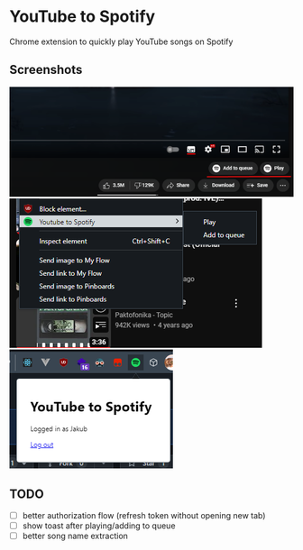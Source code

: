# YouTube to Spotify
Chrome extension to quickly play YouTube songs on Spotify

## Screenshots

![Buttons](images/buttons.png) ![Context menu](images/contextMenu.png) ![Extension popup](images/popup.png)


## TODO
- [ ] better authorization flow (refresh token without opening new tab)
- [ ] show toast after playing/adding to queue
- [ ] better song name extraction